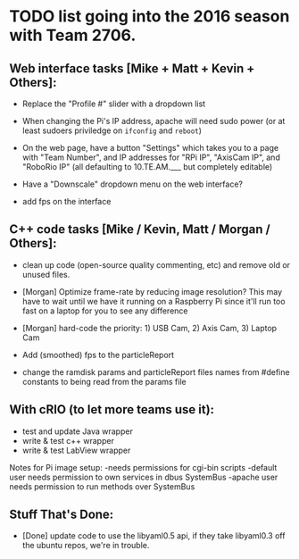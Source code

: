 # TODO list going into the 2016 season with Team 2706.

## Web interface tasks [Mike + Matt + Kevin + Others]:


- Replace the "Profile #" slider with a dropdown list

- When changing the Pi's IP address, apache will need sudo power (or at least sudoers priviledge on `ifconfig` and `reboot`)

- On the web page, have a button "Settings" which takes you to a page with "Team Number", and IP addresses for "RPi IP", "AxisCam IP", and "RoboRio IP" (all defaulting to 10.TE.AM.___ but completely editable)

- Have a "Downscale" dropdown menu on the web interface?

- add fps on the interface




## C++ code tasks [Mike / Kevin, Matt / Morgan / Others]:


- clean up code (open-source quality commenting, etc) and remove old or unused files.

- [Morgan] Optimize frame-rate by reducing image resolution?
      This may have to wait until we have it running on a Raspberry Pi since it'll run too fast on a laptop for you to see any difference

- [Morgan] hard-code the priority: 1) USB Cam, 2) Axis Cam, 3) Laptop Cam

- Add (smoothed) fps to the particleReport

- change the ramdisk params and particleReport files names from #define constants to being read from the params file


## With cRIO (to let more teams use it):
- test and update Java wrapper
- write & test c++ wrapper
- write & test LabView wrapper

Notes for Pi image setup:
-needs permissions for cgi-bin scripts
-default user needs permission to own services in dbus SystemBus
-apache user needs permission to run methods over SystemBus

## Stuff That's Done:

- [Done] update code to use the libyaml0.5 api, if they take libyaml0.3 off the ubuntu repos, we're in trouble.
